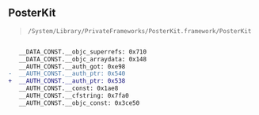 ## PosterKit

> `/System/Library/PrivateFrameworks/PosterKit.framework/PosterKit`

```diff

   __DATA_CONST.__objc_superrefs: 0x710
   __DATA_CONST.__objc_arraydata: 0x148
   __AUTH_CONST.__auth_got: 0xe98
-  __AUTH_CONST.__auth_ptr: 0x540
+  __AUTH_CONST.__auth_ptr: 0x538
   __AUTH_CONST.__const: 0x1ae8
   __AUTH_CONST.__cfstring: 0x7fa0
   __AUTH_CONST.__objc_const: 0x3ce50

```
